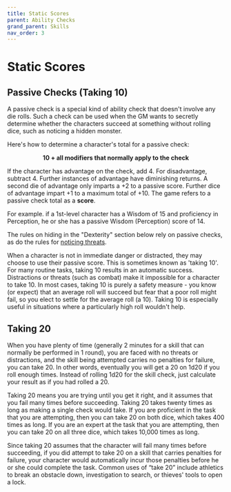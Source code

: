 ```yaml
---
title: Static Scores
parent: Ability Checks
grand_parent: Skills
nav_order: 3
---
```


# Static Scores

## Passive Checks (Taking 10)
A passive check is a special kind of ability check that doesn't involve any die rolls. Such a check can be used when the GM wants to secretly determine whether the characters succeed at something without rolling dice, such as noticing a hidden monster.

Here's how to determine a character's total for a passive check:

<center>

<strong>10 + all modifiers that normally apply to the check</strong>

</center>

If the character has advantage on the check, add 4. For disadvantage, subtract 4. Further instances of advantage have diminishing returns. A second die of advantage only imparts a +2 to a passive score. Further dice of advantage impart +1 to a maximum total of +10. The game refers to a passive check total as a **score**.

For example. if a 1st-level character has a Wisdom of 15 and proficiency in Perception, he or she has a passive Wisdom (Perception) score of 14.

The rules on hiding in the "Dexterity" section below rely on passive checks, as do the rules for [noticing threats](https://stormchaserroleplaying.com/stormchaserRPG/Adventuring/Movement/ActivityWhileTravelling/).

When a character is not in immediate danger or distracted, they may choose to use their passive score. This is sometimes known as 'taking 10'. For many routine tasks, taking 10 results in an automatic success. Distractions or threats (such as combat) make it impossible for a character to take 10. In most cases, taking 10 is purely a safety measure - you know (or expect) that an average roll will succeed but fear that a poor roll might fail, so you elect to settle for the average roll (a 10). Taking 10 is especially useful in situations where a particularly high roll wouldn't help.

## Taking 20
When you have plenty of time (generally 2 minutes for a skill that can normally be performed in 1 round), you are faced with no threats or distractions, and the skill being attempted carries no penalties for failure, you can take 20. In other words, eventually you will get a 20 on 1d20 if you roll enough times. Instead of rolling 1d20 for the skill check, just calculate your result as if you had rolled a 20.

Taking 20 means you are trying until you get it right, and it assumes that you fail many times before succeeding. Taking 20 takes twenty times as long as making a single check would take. If you are proficient in the task that you are attempting, then you can take 20 on both dice, which takes 400 times as long. If you are an expert at the task that you are attempting, then you can take 20 on all three dice, which takes 10,000 times as long.

Since taking 20 assumes that the character will fail many times before succeeding, if you did attempt to take 20 on a skill that carries penalties for failure, your character would automatically incur those penalties before he or she could complete the task. Common uses of “take 20” include athletics to break an obstacle down, investigation to search, or thieves' tools to open a lock.
